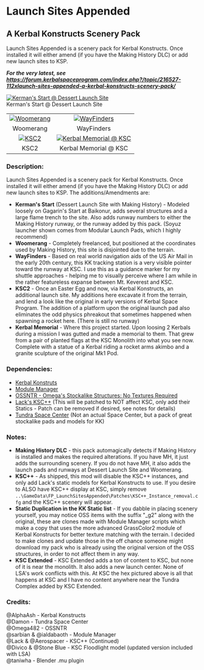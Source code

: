 # Launch Sites Appended
## A Kerbal Konstructs Scenery Pack
Launch Sites Appended is a scenery pack for Kerbal Konstructs. Once installed it will either amend (if you have the Making History DLC) or add new launch sites to KSP.

***For the very latest, see https://forum.kerbalspaceprogram.com/index.php?/topic/216527-112xlaunch-sites-appended-a-kerbal-konstructs-scenery-pack/***

[![Kerman's Start @ Dessert Launch Site](http://imgur.com/WYj0tajl.png)](https://i.imgur.com/WYj0taj.png)    
Kerman's Start @ Dessert Launch Site

|   |   |
| :---: | :---: |
| [![Woomerang](http://imgur.com/cM1rNkEm.png)](https://i.imgur.com/cM1rNkE.png) | [![WayFinders](http://imgur.com/YsXHnZDm.png)](https://i.imgur.com/YsXHnZD.png) |
| Woomerang | WayFinders |
| [![KSC2](http://imgur.com/UgcSMQQm.png)](https://i.imgur.com/UgcSMQQ.png) | [![Kerbal Memorial @ KSC](http://imgur.com/zDhKu4Dm.png)](https://i.imgur.com/zDhKu4D.png) |
| KSC2 | Kerbal Memorial @ KSC |

### Description:

Launch Sites Appended is a scenery pack for Kerbal Konstructs. Once installed it will either amend (if you have the Making History DLC) or add new launch sites to KSP.
The additions/Amendments are:

* **Kerman's Start** (Dessert Launch Site with Making History) - Modeled loosely on Gagarin's Start at Baikonur, adds several structures and a large flame trench to the site. Also adds runway numbers to either the Making History runway, or the runway added by this pack. (Soyuz launcher shown comes from Modular Launch Pads, which I highly recommend)
* **Woomerang** - Completely freelanced, but positioned at the coordinates used by Making History, this site is disjointed due to the terrain.
* **WayFinders** - Based on real world navigation aids of the US Air Mail in the early 20th century, this KK tracking station is a very visible pointer toward the runway at KSC. I use this as a guidance marker for my shuttle approaches - helping me to visually perceive where I am while in the rather featureless expanse between Mt. Keverest and KSC.
* **KSC2** - Once an Easter Egg and now, via Kerbal Konstructs, an additional launch site. My additions here excavate it from the terrain, and lend a look like the original in early versions of Kerbal Space Program. The addition of a platform upon the original launch pad also eliminates the odd physics phreakout that sometimes happened when spawning a rocket here. (There is still no runway)
* **Kerbal Memorial** - Where this project started. Upon loosing 2 Kerbals during a mission I was gutted and made a memorial to them. That grew from a pair of planted flags at the KSC Monolith into what you see now. Complete with a statue of a Kerbal riding a rocket arms akimbo and a granite sculpture of the original Mk1 Pod.

### Dependencies:

* [Kerbal Konstruts](https://forum.kerbalspaceprogram.com/index.php?/topic/204210-ksp-18-kerbal-konstructs-continued/)
* [Module Manager](https://forum.kerbalspaceprogram.com/index.php?/topic/50533-18x-112x-module-manager-422-june-18th-2022-the-heatwave-edition/)
* [OSSNTR - Omega's Stockalike Structures: No Textures Required](https://forum.kerbalspaceprogram.com/index.php?/topic/169891-wip-omega482s-dev-thread-omegas-stockalike-structures-no-textures-required-alpha-now-available/)
* [Lack's KSC++](https://github.com/TedThompson/KSC-Plus-Plus-Continued-Reissued) (This will be patched to NOT affect KSC, only add their Statics - Patch can be removed if desired, see notes for details)
* [Tundra Space Center](https://forum.kerbalspaceprogram.com/index.php?/topic/174368-18-112-tundras-space-center-v20-december-18th-stockalike-ksc-launchpads/) (Not an actual Space Center, but a pack of great stockalike pads and models for KK)

### Notes:

* **Making History DLC** - this pack automagically detects if Making History is installed and makes the required alterations. If you have MH, it just adds the surrounding scenery. If you do not have MH, it also adds the launch pads and runways at Dessert Launch Site and Woomerang.
* **KSC++** - As shipped, this mod will disable the KSC++ instances, and only add Lack's static models for Kerbal Konstructs to use. If you desire to ALSO have KSC++ display at KSC, simply remove `..\GameData\FP_LaunchSitesAppended\Patches\KSC++_Instance_removal.cfg` and the KSC++ scenery will appear.
* **Static Duplication in the KK Static list** - If you dabble in placing scenery yourself, you may notice OSS items with the suffix "_g2" along with the original, these are clones made with Module Manager scripts which make a copy that uses the more advanced GrassColor2 module of Kerbal Konstructs for better texture matching with the terrain. I decided to make clones and update those in the off chance someone might download my pack who is already using the original version of the OSS structures, in order to not affect them in any way.
* **KSC Extended** - KSC Extended adds a ton of content to KSC, but none of it is near the monolith. It also adds a new launch center. None of LSA's work conflicts with this. At KSC the hex pictured above is all that happens at KSC and I have no content anywhere near the Tundra Complex added by KSC Extended.

### Credits:

@AlphaAsh  - Kerbal Konstructs    
@Damon - Tundra Space Center    
@Omega482 - OSSNTR    
@sarbian & @ialdabaoth - Module Manager    
@Lack & @Aerospacer - KSC++ (Continued)    
@Divico & @Stone Blue - KSC Floodlight model (updated version included with LSA)    
@taniwha - Blender .mu plugin    
